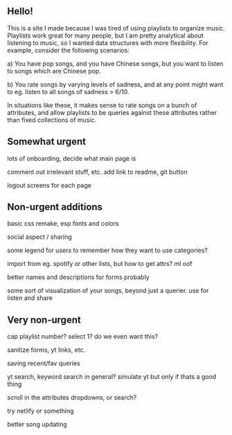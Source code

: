 ## Hello!

This is a site I made because I was tired of using playlists to organize music. Playlists work great for many people, but I am pretty analytical about listening to music, so I wanted data structures with more flexibility. For example, consider the following scenarios:

a) You have pop songs, and you have Chinese songs, but you want to listen to songs which are Chinese pop. 

b) You rate songs by varying levels of sadness, and at any point might want to eg. listen to all songs of sadness > 6/10. 

In situations like these, it makes sense to rate songs on a bunch of attributes, and allow playlists to be queries against these attributes rather than fixed collections of music. 

## Somewhat urgent

lots of onboarding, decide what main page is

comment out irrelevant stuff, etc. add link to readme, git button

logout screens for each page

## Non-urgent additions

basic css remake, esp fonts and colors

social aspect / sharing

some legend for users to remember how they want to use categories?

import from eg. spotify or other lists, but how to get attrs? ml oof

better names and descriptions for forms probably

some sort of visualization of your songs, beyond just a querier. use for listen and share

## Very non-urgent

cap playlist number? select 1? do we even want this? 

sanitize forms, yt links, etc.

saving recent/fav queries

yt search, keyword search in general? simulate yt but only if thats a good thing

scroll in the attributes dropdowns, or search? 

try netlify or something

better song updating